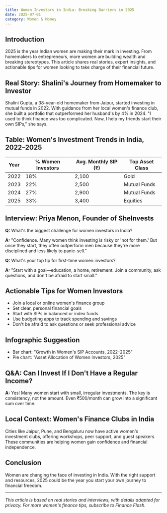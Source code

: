 ```yaml
---
title: Women Investors in India: Breaking Barriers in 2025
date: 2025-07-01
category: Women & Money
---
```


## Introduction

2025 is the year Indian women are making their mark in investing. From homemakers to entrepreneurs, more women are building wealth and breaking stereotypes. This article shares real stories, expert insights, and actionable tips for women looking to take charge of their financial future.

## Real Story: Shalini's Journey from Homemaker to Investor

Shalini Gupta, a 38-year-old homemaker from Jaipur, started investing in mutual funds in 2022. With guidance from her local women's finance club, she built a portfolio that outperformed her husband's by 4% in 2024. "I used to think finance was too complicated. Now, I help my friends start their own SIPs," she says.

## Table: Women's Investment Trends in India, 2022–2025

| Year | % Women Investors | Avg. Monthly SIP (₹) | Top Asset Class |
|------|-------------------|---------------------|----------------|
| 2022 | 18%               | 2,100               | Gold           |
| 2023 | 22%               | 2,500               | Mutual Funds   |
| 2024 | 27%               | 2,900               | Mutual Funds   |
| 2025 | 33%               | 3,400               | Equities       |

## Interview: Priya Menon, Founder of SheInvests

**Q:** What's the biggest challenge for women investors in India?

**A:** "Confidence. Many women think investing is risky or 'not for them.' But once they start, they often outperform men because they're more disciplined and less likely to panic-sell."

**Q:** What's your top tip for first-time women investors?

**A:** "Start with a goal—education, a home, retirement. Join a community, ask questions, and don't be afraid to start small."

## Actionable Tips for Women Investors

- Join a local or online women's finance group
- Set clear, personal financial goals
- Start with SIPs in balanced or index funds
- Use budgeting apps to track spending and savings
- Don't be afraid to ask questions or seek professional advice

## Infographic Suggestion

- Bar chart: "Growth in Women's SIP Accounts, 2022–2025"
- Pie chart: "Asset Allocation of Women Investors, 2025"

## Q&A: Can I Invest If I Don't Have a Regular Income?

**A:** Yes! Many women start with small, irregular investments. The key is consistency, not the amount. Even ₹500/month can grow into a significant sum over time.

## Local Context: Women's Finance Clubs in India

Cities like Jaipur, Pune, and Bengaluru now have active women's investment clubs, offering workshops, peer support, and guest speakers. These communities are helping women gain confidence and financial independence.

## Conclusion

Women are changing the face of investing in India. With the right support and resources, 2025 could be the year you start your own journey to financial freedom.

---

*This article is based on real stories and interviews, with details adapted for privacy. For more women's finance tips, subscribe to Finance Flash.* 